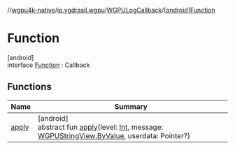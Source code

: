 //[wgpu4k-native](../../../../index.md)/[io.ygdrasil.wgpu](../../index.md)/[WGPULogCallback](../index.md)/[[android]Function](index.md)

# Function

[android]\
interface [Function](index.md) : Callback

## Functions

| Name | Summary |
|---|---|
| [apply](apply.md) | [android]<br>abstract fun [apply](apply.md)(level: [Int](https://kotlinlang.org/api/core/kotlin-stdlib/kotlin/-int/index.html), message: [WGPUStringView.ByValue](../../../io.ygdrasil.wgpu.android/-w-g-p-u-string-view/-by-value/index.md), userdata: Pointer?) |